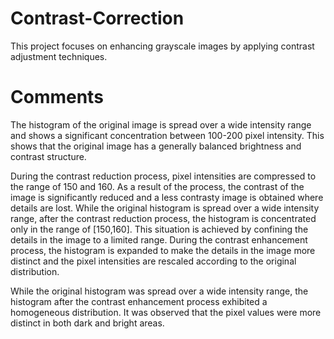 # Contrast-Correction
This project focuses on enhancing grayscale images by applying contrast adjustment techniques.

# Comments
The histogram of the original image is spread over a wide intensity range and shows a significant concentration between 100-200 pixel intensity. This shows that the original image has a generally balanced brightness and contrast structure.

During the contrast reduction process, pixel intensities are compressed to the range of 150 and 160. As a result of the process, the contrast of the image is significantly reduced and a less contrasty image is obtained where details are lost.
While the original histogram is spread over a wide intensity range, after the contrast reduction process, the histogram is concentrated only in the range of [150,160].
This situation is achieved by confining the details in the image to a limited range.
During the contrast enhancement process, the histogram is expanded to make the details in the image more distinct and the pixel intensities are rescaled according to the original distribution.

While the original histogram was spread over a wide intensity range, the histogram after the contrast enhancement process exhibited a homogeneous distribution. It was observed that the pixel values ​​were more distinct in both dark and bright areas.
